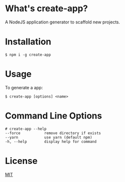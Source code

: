
# What's create-app?

A NodeJS application generator to scaffold new projects.

# Installation

```console
$ npm i -g create-app
```

# Usage

To generate a app:

```console
$ create-app [options] <name>
```

# Command Line Options

```console
# create-app --help
--force           remove directory if exists
--yarn            use yarn (default npm)
-h, --help        display help for command
```

# License

[MIT](LICENSE)
